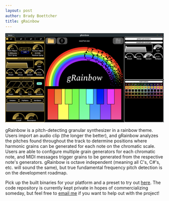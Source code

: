 ```yaml
---
layout: post
author: Brady Boettcher
title: gRainbow
---
```

![theme logo](/images/gRainbow.png)

gRainbow is a pitch-detecting granular synthesizer in a rainbow theme. Users import an audio clip (the longer the better), and gRainbow analyzes the pitches found throughout the track to determine positions where harmonic grains can be generated for each note on the chromatic scale. Users are able to configure multiple grain generators for each chromatic note, and MIDI messages trigger grains to be generated from the respective note's generators. gRainbow is octave independent (meaning all C's, C#'s, etc. will sound the same), but true fundamental frequency pitch detection is on the development roadmap. 

Pick up the built binaries for your platform and a preset to try out [here](https://drive.google.com/drive/folders/15cWuho80ZHH8UjWXOJh8qlVX3ZgvJNlc?usp=sharing). The code repository is currently kept private in hopes of commercializing someday, but feel free to [email me](mailto:bradyboettcher@gmail.com) if you want to help out with the project!